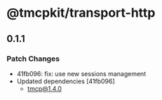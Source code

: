 # @tmcpkit/transport-http

## 0.1.1

### Patch Changes

- 41fb096: fix: use new sessions management
- Updated dependencies [41fb096]
    - tmcp@1.4.0
